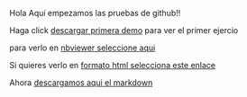Hola
Aquí empezamos las pruebas de github!!

Haga click [descargar primera demo](notebook.ipynb) para ver el primer ejercio


para verlo en [nbviewer seleccione aqui](http://nbviewer.jupyter.org/github/jguerrerogeograf/Curso_Python/blob/master/notebook.ipynb)

Si quieres verlo en [formato html selecciona este enlace](/notebook.html)


Ahora [descargamos aqui el markdown](notebook.ipynb)

